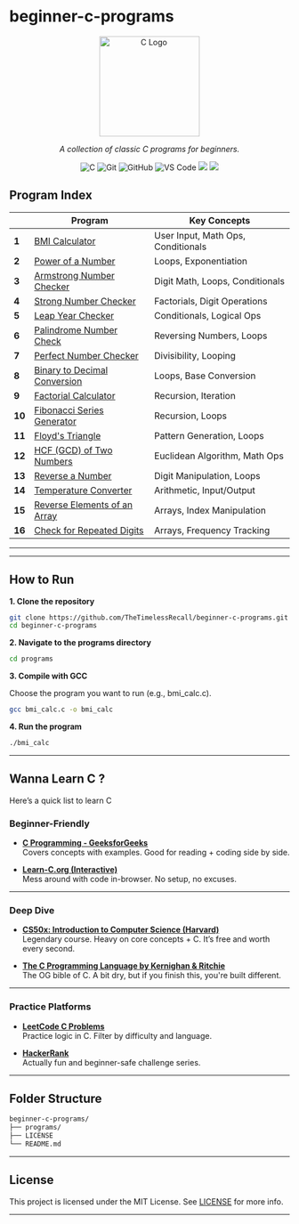 #  beginner-c-programs

<div align="center">
  <img src="https://upload.wikimedia.org/wikipedia/commons/1/19/C_Logo.png" alt="C Logo" width="180">
</div>
<p align="center"><i>A collection of classic C programs for beginners.</i></p>

<p align="center">
  <img src="https://img.shields.io/badge/C-00599C?style=for-the-badge&logo=c&logoColor=white" alt="C" />
  <img src="https://img.shields.io/badge/Git-F05032?style=for-the-badge&logo=git&logoColor=white" alt="Git" />
  <img src="https://img.shields.io/badge/GitHub-181717?style=for-the-badge&logo=github&logoColor=white" alt="GitHub" />
  <img src="https://img.shields.io/badge/VS%20Code-007ACC?style=for-the-badge&logo=visual-studio-code&logoColor=white" alt="VS Code" />
  <img src="https://img.shields.io/badge/compiled-yes-brightgreen?style=for-the-badge" />
  <img src="https://img.shields.io/badge/status-maintained-brightgreen?style=for-the-badge" />
</p>



## Program Index

|   | Program                                                                                                                          |   Key Concepts                                 |
|----|----------------------------------------------------------------------------------------------------------------------------------|------------------------------------------------|
| **1**  | [BMI Calculator](https://github.com/TheTimelessRecall/beginner-c-programs/blob/master/programs/bmi_cal.c)                    | User Input, Math Ops, Conditionals             |
| **2**  | [Power of a Number](https://github.com/TheTimelessRecall/beginner-c-programs/blob/master/programs/power_of_number.c)         | Loops, Exponentiation                          |
| **3**  | [Armstrong Number Checker](https://github.com/TheTimelessRecall/beginner-c-programs/blob/master/programs/armstrong_number.c) | Digit Math, Loops, Conditionals                |
| **4**  | [Strong Number Checker](https://github.com/TheTimelessRecall/beginner-c-programs/blob/master/programs/strong_number.c)       | Factorials, Digit Operations                   |
| **5**  | [Leap Year Checker](https://github.com/TheTimelessRecall/beginner-c-programs/blob/master/programs/leap_year.c)               | Conditionals, Logical Ops                      |
| **6**  | [Palindrome Number Check](https://github.com/TheTimelessRecall/beginner-c-programs/blob/master/programs/palindrome_number.c) | Reversing Numbers, Loops                       |
| **7**  | [Perfect Number Checker](https://github.com/TheTimelessRecall/beginner-c-programs/blob/master/programs/perfect_number.c)     | Divisibility, Looping                          |
| **8**  | [Binary to Decimal Conversion](https://github.com/TheTimelessRecall/beginner-c-programs/blob/master/programs/binary_to_decimal.c) | Loops, Base Conversion                    |
| **9**  | [Factorial Calculator](https://github.com/TheTimelessRecall/beginner-c-programs/blob/master/programs/factorial_number.c)     | Recursion, Iteration                           |
| **10** | [Fibonacci Series Generator](https://github.com/TheTimelessRecall/beginner-c-programs/blob/master/programs/fibonacci_series.c) | Recursion, Loops                             |
| **11** | [Floyd's Triangle](https://github.com/TheTimelessRecall/beginner-c-programs/blob/master/programs/floyd_triangle.c)           | Pattern Generation, Loops                      |
| **12** | [HCF (GCD) of Two Numbers](https://github.com/TheTimelessRecall/beginner-c-programs/blob/master/programs/hcf_of_numbers.c)   | Euclidean Algorithm, Math Ops                  |
| **13** | [Reverse a Number](https://github.com/TheTimelessRecall/beginner-c-programs/blob/master/programs/reverse_of_number.c)        | Digit Manipulation, Loops                      |
| **14** | [Temperature Converter](https://github.com/TheTimelessRecall/beginner-c-programs/blob/master/programs/temperature_converter.c) | Arithmetic, Input/Output                     |
| **15** | [Reverse Elements of an Array](https://github.com/TheTimelessRecall/beginner-c-programs/blob/master/programs/reversing_of_array_elements.c) | Arrays, Index Manipulation      |
| **16** | [Check for Repeated Digits](https://github.com/TheTimelessRecall/beginner-c-programs/blob/master/programs/checking_repetition_of_digit.c) | Arrays, Frequency Tracking        |

---
---

## How to Run

**1. Clone the repository**

```bash
git clone https://github.com/TheTimelessRecall/beginner-c-programs.git
cd beginner-c-programs
```

**2. Navigate to the programs directory**
```bash
cd programs
```

**3. Compile with GCC**

Choose the program you want to run (e.g., bmi_calc.c).
```bash
gcc bmi_calc.c -o bmi_calc
```

**4. Run the program**
```bash
./bmi_calc
```

---
## Wanna Learn C ?

Here’s a quick list to learn C

### Beginner-Friendly

-  [**C Programming - GeeksforGeeks**](https://www.geeksforgeeks.org/c-programming-language/)  
  Covers concepts with examples. Good for reading + coding side by side.

-  [**Learn-C.org (Interactive)**](https://www.learn-c.org/)  
  Mess around with code in-browser. No setup, no excuses.

---

###  Deep Dive

-  [**CS50x: Introduction to Computer Science (Harvard)**](https://cs50.harvard.edu/x/)  
  Legendary course. Heavy on core concepts + C. It’s free and worth every second.

-  [**The C Programming Language by Kernighan & Ritchie**](https://archive.org/details/The_C_Programming_Language_2nd_Edition)  
  The OG bible of C. A bit dry, but if you finish this, you're built different.

---

### Practice Platforms

-  [**LeetCode C Problems**](https://leetcode.com/problemset/all/?difficulty=Easy&status=Not%20Started&tags=c)  
  Practice logic in C. Filter by difficulty and language.

-  [**HackerRank**](https://www.hackerrank.com/domains/c)  
  Actually fun and beginner-safe challenge series.


---
## Folder Structure
```bash
beginner-c-programs/
├── programs/         
├── LICENSE
└── README.md
```

---


## License

This project is licensed under the MIT License.
See [LICENSE](https://github.com/TheTimelessRecall/beginner-c-programs/blob/master/LICENSE) for more info.

---


